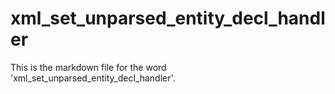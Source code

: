 # xml_set_unparsed_entity_decl_handler

This is the markdown file for the word 'xml_set_unparsed_entity_decl_handler'.
